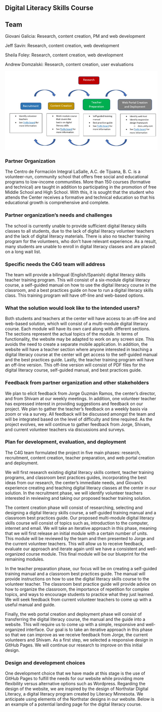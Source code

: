 ## Digital Literacy Skills Course

## Team
Giovani Galicia: Research, content creation, PM and web development

Jeff Savin: Research, content creation, web development

Sheila Foley: Research, content creation, web development

Andrew Domzalski: Research, content creation, user evaluations

![Alt text](images/goals_and_deliverables_image_1.JPG)

### Partner Organization
The Centro de Formación Integral LaSalle, A.C. de Tijuana, B. C. is a volunteer-run, community school that offers free social and educational programs to low-income communities. More than 150 courses (formative and technical) are taught in addition to participating in the promotion of free Middle School and High School. With this, it is sought that the student who attends the Center receives a formative and technical education so that his educational growth is comprehensive and complete.

### Partner organization’s needs and challenges
The school is currently unable to provide sufficient digital literacy skills classes to all students, due to the lack of digital literacy volunteer teachers and the lack of digital literacy materials.  There is also no teacher training program for the volunteers, who don’t have relevant experience. As a result, many students are unable to enroll in digital literacy classes and are placed on a long wait list. 

### Specific needs the C4G team will address
The team will provide a bilingual (English/Spanish) digital literacy skills teacher training program. This will consist of a six-module digital literacy course, a self-guided manual on how to use the digital literacy course in the classroom, and a best practices guide on how to run a digital literacy skills class. This training program will have off-line and web-based options. 

### What the solution would look like to the intended users?
Both students and teachers at the center will have access to an off-line and web-based solution, which will consist of a multi-module digital literacy course. Each module will have its own card along with different sections. The sections represent the actual topics of the module. 
In terms of functionality, the website may be adapted to work on any screen size. This avoids the need to create a separate mobile application. In addition, the website will have a teacher section where anyone interested in teaching a digital literacy course at the center will get access to the self-guided manual and the best practices guide. Lastly, the teacher training program will have an off-line version. This off-line version will consist of PDF files for the digital literacy course, self-guided manual, and best practices guide.  

### Feedback from partner organization and other stakeholders
We plan to elicit feedback from Jorge Guzmán Ramos, the center’s director, and from Shivam at our weekly meetings. In addition, one volunteer teacher has expressed interest in providing suggestions and feedback on our project. We plan to gather the teacher’s feedback on a weekly basis via zoom or via a survey. All feedback will be discussed amongst the team and will be integrated based on the level of difficulty and time required. As the project evolves, we will continue to gather feedback from Jorge, Shivam, and current volunteer teachers via discussions and surveys. 

### Plan for development, evaluation, and deployment 
The C4G team formulated the project in five main phases: research, recruitment, content creation, teacher preparation, and web portal creation and deployment.

We will first research existing digital literacy skills content, teacher training programs, and classroom best practices guides, incorporating the best ideas from our research, the center’s immediate needs, and Giovani’s experience creating and teaching digital literacy classes at the center in our solution. In the recruitment phase, we will identify volunteer teachers interested in reviewing and taking our proposed teacher training solution. 

The content creation phase will consist of researching, selecting and designing a digital literacy skills course, a self-guided training manual and a classroom best practices guide. Our proposed multi-module digital literacy skills course will consist of topics such as, introduction to the computer, internet and email. We will take an iterative approach in this phase, meaning that we will first release an initial module with a certain number of units. This module will be reviewed by the team and then presented to Jorge and the current volunteer teachers. This will allow us to receive feedback, evaluate our approach and iterate again until we have a consistent and well-organized course module. This final module will be our blueprint for the remaining modules.   

In the teacher preparation phase, our focus will be on creating a self-guided training manual and a classroom best practices guide. The manual will provide instructions on how to use the digital literacy skills course to the volunteer teacher. The classroom best practice guide will provide advice on how to organize the classroom, the importance of repetition for complex topics, and ways to encourage students to practice what they just learned. We will seek feedback from current volunteer teachers to come up with a useful manual and guide. 

Finally, the web portal creation and deployment phase will consist of transferring the digital literacy course, the manual and the guide into a website. This will require us to come up with a simple, responsive and well-organized interface. Our goal is to take an iterative approach in this phase so that we can improve as we receive feedback from Jorge, the current volunteers and Shivam. As a first step, we selected a responsive design in GitHub Pages. We will continue our research to improve on this initial design. 


### Design and development choices
One development choice that we have made at this stage is the use of GitHub Pages to fulfill the needs for our website while providing more flexibility versus alternative options such as Wordpress.  Regarding the design of the website, we are inspired by the design of Northstar Digital Literacy, a digital literacy program created by Literacy Minnesota.  We anticipate using elements of the Northstar designs in our website. Below is an example of a potential landing page for the digital literacy course. 
